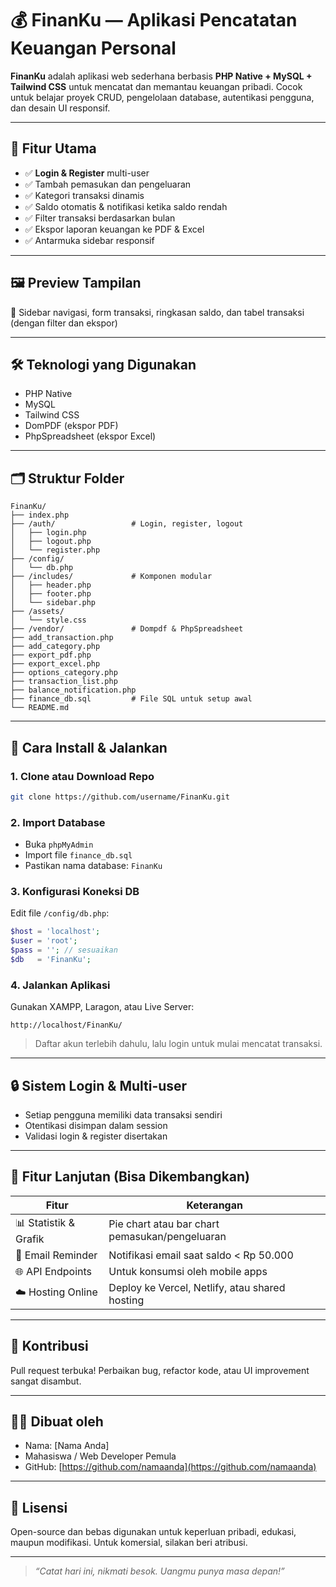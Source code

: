 # 💰 FinanKu — Aplikasi Pencatatan Keuangan Personal

**FinanKu** adalah aplikasi web sederhana berbasis **PHP Native + MySQL + Tailwind CSS** untuk mencatat dan memantau keuangan pribadi. Cocok untuk belajar proyek CRUD, pengelolaan database, autentikasi pengguna, dan desain UI responsif.

---

## 🧭 Fitur Utama

- ✅ **Login & Register** multi-user
- ✅ Tambah pemasukan dan pengeluaran
- ✅ Kategori transaksi dinamis
- ✅ Saldo otomatis & notifikasi ketika saldo rendah
- ✅ Filter transaksi berdasarkan bulan
- ✅ Ekspor laporan keuangan ke PDF & Excel
- ✅ Antarmuka sidebar responsif

---

## 🖼️ Preview Tampilan

📌 Sidebar navigasi, form transaksi, ringkasan saldo, dan tabel transaksi (dengan filter dan ekspor)

---

## 🛠️ Teknologi yang Digunakan

- PHP Native
- MySQL
- Tailwind CSS
- DomPDF (ekspor PDF)
- PhpSpreadsheet (ekspor Excel)

---

## 🗂️ Struktur Folder

```
FinanKu/
├── index.php
├── /auth/                 # Login, register, logout
│   ├── login.php
│   ├── logout.php
│   └── register.php
├── /config/
│   └── db.php
├── /includes/             # Komponen modular
│   ├── header.php
│   ├── footer.php
│   └── sidebar.php
├── /assets/
│   └── style.css
├── /vendor/               # Dompdf & PhpSpreadsheet
├── add_transaction.php
├── add_category.php
├── export_pdf.php
├── export_excel.php
├── options_category.php
├── transaction_list.php
├── balance_notification.php
├── finance_db.sql         # File SQL untuk setup awal
└── README.md
```

---

## 🚀 Cara Install & Jalankan

### 1. Clone atau Download Repo

```bash
git clone https://github.com/username/FinanKu.git
```

### 2. Import Database

- Buka `phpMyAdmin`
- Import file `finance_db.sql`
- Pastikan nama database: `FinanKu`

### 3. Konfigurasi Koneksi DB

Edit file `/config/db.php`:

```php
$host = 'localhost';
$user = 'root';
$pass = ''; // sesuaikan
$db   = 'FinanKu';
```

### 4. Jalankan Aplikasi

Gunakan XAMPP, Laragon, atau Live Server:

```
http://localhost/FinanKu/
```

> Daftar akun terlebih dahulu, lalu login untuk mulai mencatat transaksi.

---

## 🔒 Sistem Login & Multi-user

- Setiap pengguna memiliki data transaksi sendiri
- Otentikasi disimpan dalam session
- Validasi login & register disertakan

---

## 🧠 Fitur Lanjutan (Bisa Dikembangkan)

| Fitur                      | Keterangan                                     |
|---------------------------|------------------------------------------------|
| 📊 Statistik & Grafik     | Pie chart atau bar chart pemasukan/pengeluaran |
| 🔔 Email Reminder         | Notifikasi email saat saldo < Rp 50.000        |
| 🌐 API Endpoints          | Untuk konsumsi oleh mobile apps                |
| ☁️ Hosting Online         | Deploy ke Vercel, Netlify, atau shared hosting |

---

## 🤝 Kontribusi

Pull request terbuka! Perbaikan bug, refactor kode, atau UI improvement sangat disambut.

---

## 👨‍💻 Dibuat oleh

- Nama: [Nama Anda]
- Mahasiswa / Web Developer Pemula
- GitHub: [https://github.com/namaanda](https://github.com/namaanda)

---

## 📄 Lisensi

Open-source dan bebas digunakan untuk keperluan pribadi, edukasi, maupun modifikasi. Untuk komersial, silakan beri atribusi.

---

> _“Catat hari ini, nikmati besok. Uangmu punya masa depan!”_
